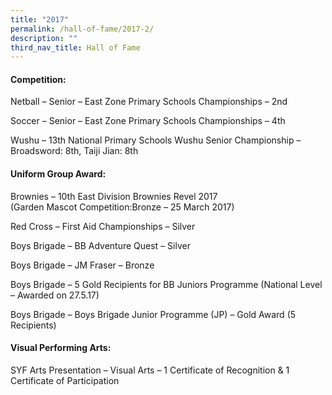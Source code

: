 ```yaml
---
title: "2017"
permalink: /hall-of-fame/2017-2/
description: ""
third_nav_title: Hall of Fame
---
```

<h4><strong>Competition:</strong></h4>
<p>Netball &ndash; Senior &ndash; East Zone Primary Schools Championships &ndash; 2nd</p>
<p>Soccer&nbsp;&ndash; Senior &ndash; East Zone Primary Schools Championships &ndash;&nbsp;4th</p>
<p>Wushu &ndash;&nbsp;13th National Primary Schools Wushu Senior Championship &ndash; Broadsword: 8th, Taiji Jian: 8th</p>
<h4><strong>Uniform Group Award:</strong></h4>
<p>Brownies &ndash; 10th East Division Brownies Revel 2017<br />(Garden Mascot Competition:Bronze &ndash; 25 March 2017)</p>
<p>Red Cross &ndash;&nbsp;First Aid Championships&nbsp;&ndash;&nbsp;Silver</p>
<p>Boys Brigade &ndash; BB Adventure Quest &ndash; Silver</p>
<p>Boys Brigade &ndash;&nbsp;JM Fraser &ndash; Bronze</p>
<p>Boys Brigade &ndash;&nbsp;5 Gold Recipients for BB Juniors Programme (National Level &ndash; Awarded on 27.5.17)</p>
<p>Boys Brigade &ndash;&nbsp;Boys Brigade Junior Programme (JP) &ndash; Gold Award (5 Recipients)</p>
<h4><strong>Visual Performing Arts:</strong></h4>
<p>SYF Arts Presentation &ndash; Visual Arts &ndash; 1 Certificate of Recognition &amp; 1 Certificate of Participation</p>